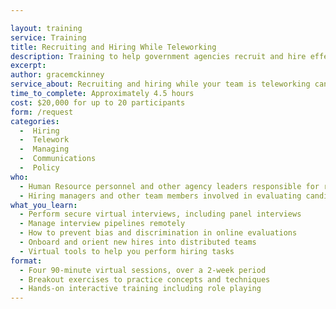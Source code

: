 ```yaml
---

layout: training
service: Training
title: Recruiting and Hiring While Teleworking
description: Training to help government agencies recruit and hire effectively into teleworking teams
excerpt: 
author: gracemckinney
service_about: Recruiting and hiring while your team is teleworking can be challenging — but it’s also an opportunity to gain the benefits that distributed teams can bring to your agency. This training empowers agency staff to securely and effectively  interview and onboard new team members in virtual environments.
time_to_complete: Approximately 4.5 hours
cost: $20,000 for up to 20 participants
form: /request
categories:
  -  Hiring
  -  Telework
  -  Managing
  -  Communications
  -  Policy
who:
  - Human Resource personnel and other agency leaders responsible for recruiting and hiring
  - Hiring managers and other team members involved in evaluating candidates
what_you_learn:
  - Perform secure virtual interviews, including panel interviews
  - Manage interview pipelines remotely
  - How to prevent bias and discrimination in online evaluations
  - Onboard and orient new hires into distributed teams
  - Virtual tools to help you perform hiring tasks
format:
  - Four 90-minute virtual sessions, over a 2-week period
  - Breakout exercises to practice concepts and techniques
  - Hands-on interactive training including role playing
---
```


